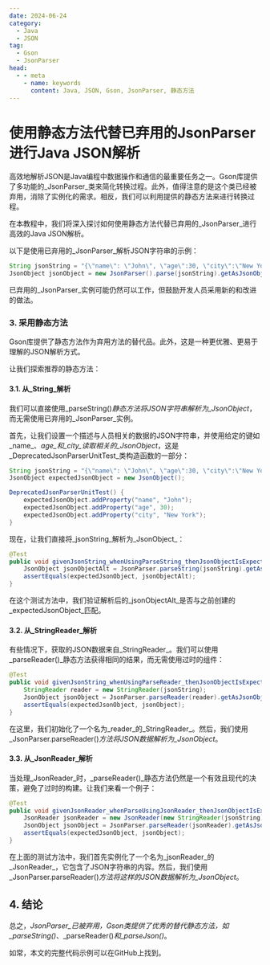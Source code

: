 ```yaml
---
date: 2024-06-24
category:
  - Java
  - JSON
tag:
  - Gson
  - JsonParser
head:
  - - meta
    - name: keywords
      content: Java, JSON, Gson, JsonParser, 静态方法
---
```

# 使用静态方法代替已弃用的JsonParser进行Java JSON解析

高效地解析JSON是Java编程中数据操作和通信的最重要任务之一。Gson库提供了多功能的_JsonParser_类来简化转换过程。此外，值得注意的是这个类已经被弃用，消除了实例化的需求。相反，我们可以利用提供的静态方法来进行转换过程。

在本教程中，我们将深入探讨如何使用静态方法代替已弃用的_JsonParser_进行高效的Java JSON解析。

以下是使用已弃用的_JsonParser_解析JSON字符串的示例：

```java
String jsonString = "{\"name\": \"John\", \"age\":30, \"city\":\"New York\"}";
JsonObject jsonObject = new JsonParser().parse(jsonString).getAsJsonObject();
```

已弃用的_JsonParser_实例可能仍然可以工作，但鼓励开发人员采用新的和改进的做法。

### 3. 采用静态方法

Gson库提供了静态方法作为弃用方法的替代品。此外，这是一种更优雅、更易于理解的JSON解析方式。

让我们探索推荐的静态方法：

#### 3.1. 从_String_解析

我们可以直接使用_parseString()_静态方法将JSON字符串解析为_JsonObject_，而无需使用已弃用的_JsonParser_实例。

首先，让我们设置一个描述与人员相关的数据的JSON字符串，并使用给定的键如_name_、_age_和_city_读取相关的_JsonObject_，这是_DeprecatedJsonParserUnitTest_类构造函数的一部分：

```java
String jsonString = "{\"name\": \"John\", \"age\":30, \"city\":\"New York\"}";
JsonObject expectedJsonObject = new JsonObject();

DeprecatedJsonParserUnitTest() {
    expectedJsonObject.addProperty("name", "John");
    expectedJsonObject.addProperty("age", 30);
    expectedJsonObject.addProperty("city", "New York");
}
```

现在，让我们直接将_jsonString_解析为_JsonObject_：

```java
@Test
public void givenJsonString_whenUsingParseString_thenJsonObjectIsExpected() {
    JsonObject jsonObjectAlt = JsonParser.parseString(jsonString).getAsJsonObject();
    assertEquals(expectedJsonObject, jsonObjectAlt);
}
```

在这个测试方法中，我们验证解析后的_jsonObjectAlt_是否与之前创建的_expectedJsonObject_匹配。

#### 3.2. 从_StringReader_解析

有些情况下，获取的JSON数据来自_StringReader_。我们可以使用_parseReader()_静态方法获得相同的结果，而无需使用过时的组件：

```java
@Test
public void givenJsonString_whenUsingParseReader_thenJsonObjectIsExpected() {
    StringReader reader = new StringReader(jsonString);
    JsonObject jsonObject = JsonParser.parseReader(reader).getAsJsonObject();
    assertEquals(expectedJsonObject, jsonObject);
}
```

在这里，我们初始化了一个名为_reader_的_StringReader_。然后，我们使用_JsonParser.parseReader()_方法将JSON数据解析为_JsonObject_。

#### 3.3. 从_JsonReader_解析

当处理_JsonReader_时，_parseReader()_静态方法仍然是一个有效且现代的决策，避免了过时的构建。让我们来看一个例子：

```java
@Test
public void givenJsonReader_whenParseUsingJsonReader_thenJsonObjectIsExpected() {
    JsonReader jsonReader = new JsonReader(new StringReader(jsonString));
    JsonObject jsonObject = JsonParser.parseReader(jsonReader).getAsJsonObject();
    assertEquals(expectedJsonObject, jsonObject);
}
```

在上面的测试方法中，我们首先实例化了一个名为_jsonReader_的_JsonReader_，它包含了JSON字符串的内容。然后，我们使用_JsonParser.parseReader()_方法将这样的JSON数据解析为_JsonObject_。

## 4. 结论

总之，_JsonParser_已被弃用，Gson类提供了优秀的替代静态方法，如_parseString()_、_parseReader()_和_parseJson()_。

如常，本文的完整代码示例可以在GitHub上找到。
